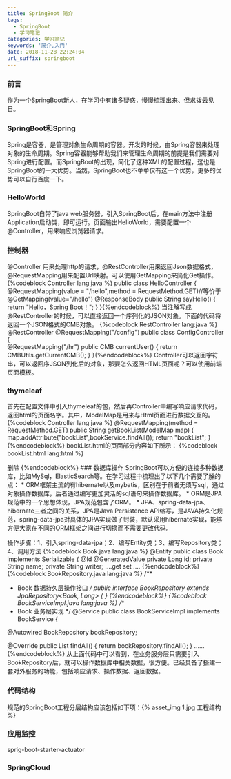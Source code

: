 ```yaml
---
title: SpringBoot 简介
tags:
  - SpringBoot
  - 学习笔记
categories: 学习笔记
keywords: '简介,入门'
date: 2018-11-28 22:24:04
url_suffix: springboot
---
```

### 前言
作为一个SpringBoot新人，在学习中有诸多疑惑，慢慢梳理出来、但求拨云见日。
### SpringBoot和Spring
Spring是容器，是管理对象生命周期的容器。开发的时候，由Spring容器来处理对象的生命周期。Spring容器能够帮助我们来管理生命周期的前提是我们需要对Spring进行配置。而SpringBoot的出现，简化了这种XML的配置过程，这也是SpringBoot的一大优势。当然，SpringBoot也不单单仅有这一个优势，更多的优势可以自行百度一下。
### HelloWorld
SpringBoot自带了java web服务器，引入SpringBoot后，在main方法中注册Application启动类，即可运行。页面输出HelloWorld，需要配置一个@Controller，用来响应浏览器请求。
### 控制器
@Controller 用来处理http的请求，@RestController用来返回Json数据格式，@RequestMapping用来配置Url映射。可以使用GetMapping来简化Get操作。
{%codeblock Controller  lang:java %}
public class HelloController {
    @RequestMapping(value = "/hello",method = RequestMethod.GET)//等价于@GetMapping(value="/hello")
    @ResponseBody
    public String sayHello() {
        return "Hello，Spring Boot！";
    }
}{%endcodeblock%}<!-- more-->
当注解写成@RestController的时候，可以直接返回一个序列化的JSON对象。下面的代码将返回一个JSON格式的CMB对象。
{%codeblock RestController  lang:java %}
@RestController
@RequestMapping("/config")
public class ConfigController {   
    @RequestMapping("/hr")
    public CMB currentUser() {
        return CMBUtils.getCurrentCMB();
    }
}{%endcodeblock%}
Controller可以返回字符串，可以返回序JSON列化后的对象，那要怎么返回HTML页面呢？可以使用前端页面模板。
### thymeleaf
首先在配置文件中引入thymeleaf的包，然后再Controller中编写响应请求代码，返回html的页面名字。其中，ModelMap是用来与Html页面进行数据交互的。
{%codeblock Controller  lang:java %}
@RequestMapping(method = RequestMethod.GET)
public String getBookList(ModelMap map) {
    map.addAttribute("bookList",bookService.findAll());
    return "bookList";
}{%endcodeblock%}
bookList.html的页面部分内容如下所示：
{%codeblock bookList.html  lang:html %}
<tr th:each="book : ${bookList}">
  <th scope="row" th:text="${book.id}"></th>
  <td><a th:href="@{/book/update/{bookId}(bookId=${book.id})}" th:text="${book.name}"></a></td>
  <td th:text="${book.writer}"></td>
  <td th:text="${book.introduction}"></td>
  <td><a class="btn btn-danger" th:href="@{/book/delete/{bookId}(bookId=${book.id})}">删除</a></td>
</tr>{%endcodeblock%}
### 数据库操作
SpringBoot可以方便的连接多种数据库，比如MySql，ElasticSearch等。在学习过程中梳理出了以下几个需要了解的点：
* ORM框架主流的有hibernate以及mybatis，区别在于前者无须写sql，通过对象操作数据库，后者通过编写更加灵活的sql语句来操作数据库。
* ORM是JPA规范中的一个思想体现，JPA规范包含了ORM。
* JPA、spring-data-jpa、hibernate三者之间的关系，JPA是Java Persistence API缩写，是JAVA持久化规范，spring-data-jpa对具体的JPA实现做了封装，默认采用hibernate实现，能够方便大家在不同的ORM框架之间进行切换而不需要更改代码。

操作步骤：1、引入spring-data-jpa；2、编写Entity类；3、编写Repository类；4、调用方法
{%codeblock Book.java  lang:java %}
@Entity
public class Book implements Serializable {
    @Id
    @GeneratedValue
    private Long id;
    private String name;
    private String writer; 
   ....get set
   ....
{%endcodeblock%}
{%codeblock BookRepository.java  lang:java %}
/**
 * Book 数据持久层操作接口
 */
public interface BookRepository extends JpaRepository<Book, Long> {
}
{%endcodeblock%}
{%codeblock BookServiceImpl.java lang:java %}
/**
 * Book 业务层实现
 */
@Service
public class BookServiceImpl implements BookService {

 @Autowired
 BookRepository bookRepository;

 @Override
 public List<Book> findAll() {
        return bookRepository.findAll();
 }
......
{%endcodeblock%}
从上面代码中可以看到，在业务服务层只需要引入BookRepository后，就可以操作数据库中相关数据，很方便。已经具备了搭建一套对外服务的功能，包括响应请求、操作数据、返回数据。
### 代码结构
规范的SpringBoot工程分层结构应该包括如下项：{% asset_img 1.jpg 工程结构 %}
### 应用监控
sprig-boot-starter-actuator
### SpringCloud 






